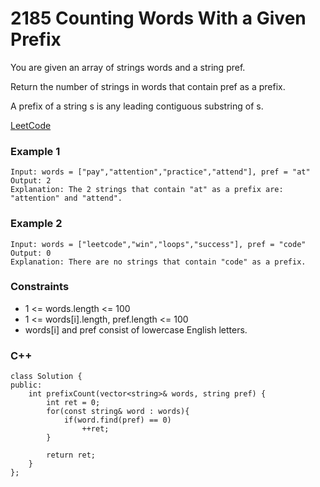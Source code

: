 # 2185 Counting Words With a Given Prefix

You are given an array of strings words and a string pref.

Return the number of strings in words that contain pref as a prefix.

A prefix of a string s is any leading contiguous substring of s.
 

[LeetCode](https://leetcode.cn/problems/count-operations-to-obtain-zero/)


### Example 1

```
Input: words = ["pay","attention","practice","attend"], pref = "at"
Output: 2
Explanation: The 2 strings that contain "at" as a prefix are: "attention" and "attend".
```

### Example 2

```
Input: words = ["leetcode","win","loops","success"], pref = "code"
Output: 0
Explanation: There are no strings that contain "code" as a prefix.
```

### Constraints

* 1 <= words.length <= 100
* 1 <= words[i].length, pref.length <= 100
* words[i] and pref consist of lowercase English letters.

### C++ 

```
class Solution {
public:
    int prefixCount(vector<string>& words, string pref) {
        int ret = 0;
        for(const string& word : words){
            if(word.find(pref) == 0)
                ++ret;
        }

        return ret;        
    }
};
```